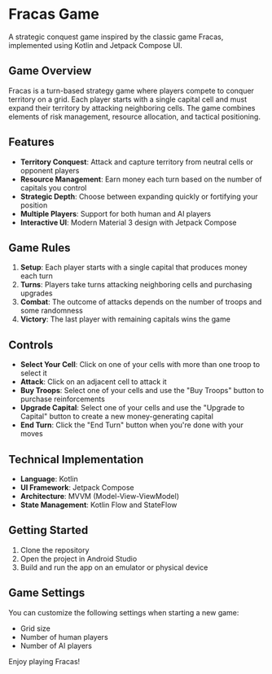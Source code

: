 # Fracas Game

A strategic conquest game inspired by the classic game Fracas, implemented using Kotlin and Jetpack Compose UI.

## Game Overview

Fracas is a turn-based strategy game where players compete to conquer territory on a grid. Each player starts with a single capital cell and must expand their territory by attacking neighboring cells. The game combines elements of risk management, resource allocation, and tactical positioning.

## Features

- **Territory Conquest**: Attack and capture territory from neutral cells or opponent players
- **Resource Management**: Earn money each turn based on the number of capitals you control
- **Strategic Depth**: Choose between expanding quickly or fortifying your position
- **Multiple Players**: Support for both human and AI players
- **Interactive UI**: Modern Material 3 design with Jetpack Compose

## Game Rules

1. **Setup**: Each player starts with a single capital that produces money each turn
2. **Turns**: Players take turns attacking neighboring cells and purchasing upgrades
3. **Combat**: The outcome of attacks depends on the number of troops and some randomness
4. **Victory**: The last player with remaining capitals wins the game

## Controls

- **Select Your Cell**: Click on one of your cells with more than one troop to select it
- **Attack**: Click on an adjacent cell to attack it
- **Buy Troops**: Select one of your cells and use the "Buy Troops" button to purchase reinforcements
- **Upgrade Capital**: Select one of your cells and use the "Upgrade to Capital" button to create a new money-generating capital
- **End Turn**: Click the "End Turn" button when you're done with your moves

## Technical Implementation

- **Language**: Kotlin
- **UI Framework**: Jetpack Compose
- **Architecture**: MVVM (Model-View-ViewModel)
- **State Management**: Kotlin Flow and StateFlow

## Getting Started

1. Clone the repository
2. Open the project in Android Studio
3. Build and run the app on an emulator or physical device

## Game Settings

You can customize the following settings when starting a new game:

- Grid size
- Number of human players
- Number of AI players

Enjoy playing Fracas!
